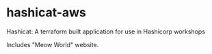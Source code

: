 # hashicat-aws
Hashicat: A terraform built application for use in Hashicorp workshops

Includes "Meow World" website.


